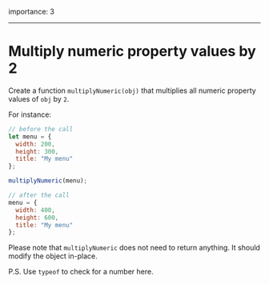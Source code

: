 importance: 3

---

# Multiply numeric property values by 2

Create a function `multiplyNumeric(obj)` that multiplies all numeric property values of `obj` by `2`.

For instance:

```js
// before the call
let menu = {
  width: 200,
  height: 300,
  title: "My menu"
};

multiplyNumeric(menu);

// after the call
menu = {
  width: 400,
  height: 600,
  title: "My menu"
};
```

Please note that `multiplyNumeric` does not need to return anything. It should modify the object in-place.

P.S. Use `typeof` to check for a number here.



